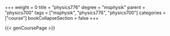 +++
weight = 0
title = "physics776"
degree = "msphysik"
parent = "physics700"
tags = ["msphysik", "physics776", "physics700"]
categories = ["course"]
bookCollapseSection = false
+++

{{< genCoursePage >}}
